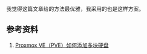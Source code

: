 我觉得这篇文章给的方法最优雅，我采用的也是这样方案。

## 参考资料

1. [Proxmox VE（PVE）如何添加多块硬盘](https://www.moewah.com/archives/2546.html)